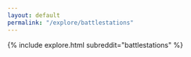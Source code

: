 ```yaml
---
layout: default
permalink: "/explore/battlestations"
---
```


<link rel="stylesheet" type="text/css" href="/static/css/explore.css">
{% include explore.html subreddit="battlestations" %}
